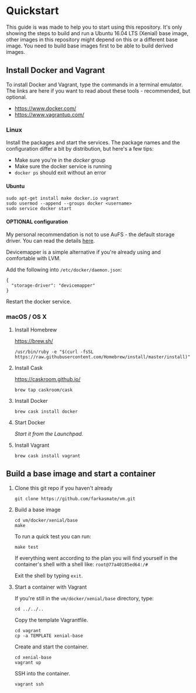 # Quickstart

This guide is was made to help you to start using this repository. It's only showing the steps to build and run a Ubuntu 16.04 LTS (Xenial) base image, other images in this repository might depend on this or a different base image. You need to build base images first to be able to build derived images.

## Install Docker and Vagrant

To install Docker and Vagrant, type the commands in a terminal emulator. The links are here if you want to read about these tools - recommended, but optional.

- https://www.docker.com/
- https://www.vagrantup.com/

### Linux

Install the packages and start the services. The package names and the configuration differ a bit by distribution, but here's a few tips:

- Make sure you're in the *docker* group
- Make sure the docker service is running
- `docker ps` should exit without an error

#### Ubuntu

    sudo apt-get install make docker.io vagrant
    sudo usermod --append --groups docker <username>
    sudo service docker start

#### OPTIONAL configuration

My personal recommendation is not to use AuFS - the default storage driver. You can read the details [here][storage_drivers].

Devicemapper is a simple alternative if you're already using and comfortable with LVM.

Add the following into `/etc/docker/daemon.json`:

    {
      "storage-driver": "devicemapper"
    }

Restart the docker service.

[storage_drivers]: https://docs.docker.com/engine/userguide/storagedriver/selectadriver/

### macOS / OS X

1. Install Homebrew

   https://brew.sh/

       /usr/bin/ruby -e "$(curl -fsSL https://raw.githubusercontent.com/Homebrew/install/master/install)"

2. Install Cask

   https://caskroom.github.io/

       brew tap caskroom/cask

3. Install Docker

       brew cask install docker

4. Start Docker

   *Start it from the Launchpad.*

5. Install Vagrant

       brew cask install vagrant

## Build a base image and start a container

1. Clone this git repo if you haven't already

       git clone https://github.com/farkasmate/vm.git

2. Build a base image

       cd vm/docker/xenial/base
       make

   To run a quick test you can run:

       make test

   If everything went according to the plan you will find yourself in the container's shell with a shell like: `root@77a40185ed64:/# `

   Exit the shell by typing `exit`.

3. Start a container with Vagrant

   If you're still in the `vm/docker/xenial/base` directory, type:

       cd ../../..

   Copy the template Vagrantfile.

       cd vagrant
       cp -a TEMPLATE xenial-base

   Create and start the container.

       cd xenial-base
       vagrant up

   SSH into the container.

       vagrant ssh

